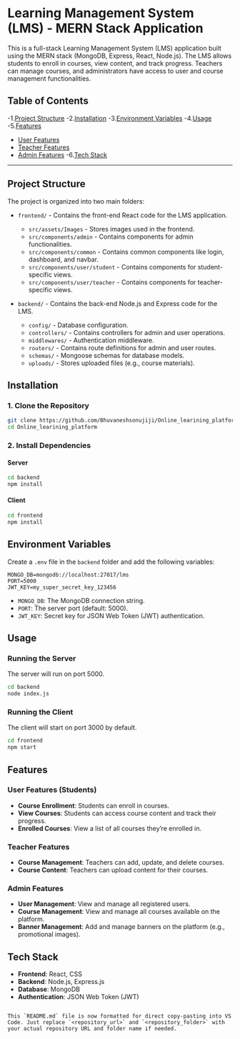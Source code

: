 # Learning Management System (LMS) - MERN Stack Application

This is a full-stack Learning Management System (LMS) application built using the MERN stack (MongoDB, Express, React, Node.js). The LMS allows students to enroll in courses, view content, and track progress. Teachers can manage courses, and administrators have access to user and course management functionalities.

## Table of Contents
-1.[Project Structure](#project-structure)
-2.[Installation](#installation)
-3.[Environment Variables](#environment-variables)
-4.[Usage](#usage)
-5.[Features](#features)
  - [User Features](#user-features)
  - [Teacher Features](#teacher-features)
  - [Admin Features](#admin-features)
-6.[Tech Stack](#tech-stack)
---
## Project Structure
The project is organized into two main folders:
- `frontend/` - Contains the front-end React code for the LMS application.
  - `src/assets/Images` - Stores images used in the frontend.
  - `src/components/admin` - Contains components for admin functionalities.
  - `src/components/common` - Contains common components like login, dashboard, and navbar.
  - `src/components/user/student` - Contains components for student-specific views.
  - `src/components/user/teacher` - Contains components for teacher-specific views.

- `backend/` - Contains the back-end Node.js and Express code for the LMS.
  - `config/` - Database configuration.
  - `controllers/` - Contains controllers for admin and user operations.
  - `middlewares/` - Authentication middleware.
  - `routers/` - Contains route definitions for admin and user routes.
  - `schemas/` - Mongoose schemas for database models.
  - `uploads/` - Stores uploaded files (e.g., course materials).

## Installation

### 1. Clone the Repository
```bash
git clone https://github.com/Bhuvaneshsonujiji/Online_learining_platform.git
cd Online_learining_platform
```

### 2. Install Dependencies

#### Server
```bash
cd backend
npm install
```

#### Client
```bash
cd frontend
npm install
```

## Environment Variables

Create a `.env` file in the `backend` folder and add the following variables:

```plaintext
MONGO_DB=mongodb://localhost:27017/lms
PORT=5000
JWT_KEY=my_super_secret_key_123456
```

- `MONGO_DB`: The MongoDB connection string.
- `PORT`: The server port (default: 5000).
- `JWT_KEY`: Secret key for JSON Web Token (JWT) authentication.

## Usage

### Running the Server
The server will run on port 5000.

```bash
cd backend
node index.js
```

### Running the Client
The client will start on port 3000 by default.

```bash
cd frontend
npm start
```

## Features

### User Features (Students)
- **Course Enrollment**: Students can enroll in courses.
- **View Courses**: Students can access course content and track their progress.
- **Enrolled Courses**: View a list of all courses they’re enrolled in.

### Teacher Features
- **Course Management**: Teachers can add, update, and delete courses.
- **Course Content**: Teachers can upload content for their courses.

### Admin Features
- **User Management**: View and manage all registered users.
- **Course Management**: View and manage all courses available on the platform.
- **Banner Management**: Add and manage banners on the platform (e.g., promotional images).

## Tech Stack

- **Frontend**: React, CSS
- **Backend**: Node.js, Express.js
- **Database**: MongoDB
- **Authentication**: JSON Web Token (JWT)
```

This `README.md` file is now formatted for direct copy-pasting into VS Code. Just replace `<repository_url>` and `<repository_folder>` with your actual repository URL and folder name if needed.
